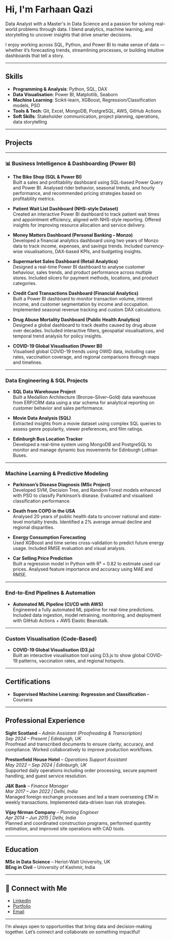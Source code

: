 # Hi, I'm Farhaan Qazi

Data Analyst with a Master's in Data Science and a passion for solving real-world problems through data. I blend analytics, machine learning, and storytelling to uncover insights that drive smarter decisions.

I enjoy working across SQL, Python, and Power BI to make sense of data — whether it’s forecasting trends, streamlining processes, or building intuitive dashboards that tell a story.

---

## Skills

- **Programming & Analysis**: Python, SQL, DAX
- **Data Visualisation**: Power BI, Matplotlib, Seaborn
- **Machine Learning**: Scikit-learn, XGBoost, Regression/Classification models, PSO
- **Tools & Tech**: Git, Excel, MongoDB, PostgreSQL, AWS, GitHub Actions
- **Soft Skills**: Stakeholder communication, project planning, operations, data storytelling

---

## Projects 

---

### 📊 **Business Intelligence & Dashboarding (Power BI)**

- **The Bike Shop (SQL & Power BI)**  
  Built a sales and profitability dashboard using SQL-based Power Query and Power BI. Analysed rider behavior, seasonal trends, and hourly            performance, and recommended pricing strategies based on profitability metrics.

- **Patient Wait List Dashboard (NHS-style Dataset)**  
  Created an interactive Power BI dashboard to track patient wait times and appointment efficiency, aligned with NHS-style reporting. Offered         insights for improving resource allocation and service delivery.

- **Money Matters Dashboard (Personal Banking – Monzo)**  
  Developed a financial analytics dashboard using two years of Monzo data to track income, expenses, and savings trends. Included currency-wise       visualisations, DAX-based KPIs, and budgeting insights.

- **Supermarket Sales Dashboard (Retail Analytics)**  
  Designed a real-time Power BI dashboard to analyse customer behaviour, sales trends, and product performance across multiple stores. Included       slicers for payment methods, locations, and product categories.

- **Credit Card Transactions Dashboard (Financial Analytics)**  
  Built a Power BI dashboard to monitor transaction volume, interest income, and customer segmentation by income and occupation. Implemented          seasonal revenue tracking and custom DAX calculations.

- **Drug Abuse Mortality Dashboard (Public Health Analytics)**  
  Designed a global dashboard to track deaths caused by drug abuse over decades. Included interactive filters, geospatial visualisations, and         temporal trend analysis for policy insights.

- **COVID-19 Global Visualisation (Power BI)**  
  Visualised global COVID-19 trends using OWID data, including case rates, vaccination coverage, and regional comparisons through maps and            timelines.

---

### **Data Engineering & SQL Projects**
- **SQL Data Warehouse Project**  
  Built a Medallion Architecture (Bronze–Silver–Gold) data warehouse from ERP/CRM data using a star schema for analytical reporting on customer       behavior and sales performance.

- **Movie Data Analysis (SQL)**  
  Extracted insights from a movie dataset using complex SQL queries to assess genre popularity, viewer preferences, and film ratings.

- **Edinburgh Bus Location Tracker**  
  Developed a real-time system using MongoDB and PostgreSQL to monitor and manage dynamic bus movements for Edinburgh Lothian Buses.

---

### **Machine Learning & Predictive Modeling**
- **Parkinson’s Disease Diagnosis (MSc Project)**  
  Developed SVM, Decision Tree, and Random Forest models enhanced with PSO to classify Parkinson’s disease. Evaluated and visualised classification   performance.

- **Death from COPD in the USA**  
  Analysed 20 years of public health data to uncover national and state-level mortality trends. Identified a 2% average annual decline and regional   disparities.

- **Energy Consumption Forecasting**  
  Used XGBoost and time series cross-validation to predict future energy usage. Included RMSE evaluation and visual analysis.

- **Car Selling Price Prediction**  
  Built a regression model in Python with R² = 0.82 to estimate used car prices. Analysed feature importance and accuracy using MAE and RMSE.

---

### **End-to-End Pipelines & Automation**
- **Automated ML Pipeline (CI/CD with AWS)**  
  Engineered a fully automated ML pipeline for real-time predictions. Included data ingestion, model retraining, monitoring, and deployment with      GitHub Actions + AWS Elastic Beanstalk.

---

### **Custom Visualisation (Code-Based)**
- **COVID-19 Global Visualisation (D3.js)**  
  Built an interactive visualisation tool using D3.js to show global COVID-19 patterns, vaccination rates, and regional hotspots.

---

## Certifications

- **Supervised Machine Learning: Regression and Classification** – Coursera

---

## Professional Experience

**Sight Scotland** – *Admin Assistant (Proofreading & Transcription)*  
*Sep 2024 – Present | Edinburgh, UK*  
Proofread and transcribed documents to ensure clarity, accuracy, and compliance. Worked collaboratively to improve production workflows.

**Prestonfield House Hotel** – *Operations Support Assistant*  
*May 2022 – Sep 2024 | Edinburgh, UK*  
Supported daily operations including order processing, secure payment handling, and guest service resolution.

**J&K Bank** – *Finance Manager*  
*Mar 2017 – Jan 2022 | Delhi, India*  
Managed foreign exchange processes and led a team overseeing £1M in weekly transactions. Implemented data-driven loan risk strategies.

**Vijay Nirman Company** – *Planning Engineer*  
*Apr 2014 – Jun 2015 | Delhi, India*  
Planned and coordinated construction programs, performed quantity estimation, and improved site operations with CAD tools.

---

## Education

**MSc in Data Science** – Heriot-Watt University, UK  
**BEng in Civil** – University of Kashmir, India

---

## 🔗 Connect with Me

- [LinkedIn](https://www.linkedin.com/in/farhaan-qazi/)  
- [Portfolio](https://www.novypro.com/profile_projects/farhaanqazi)  
- [Email](mailto:qazifarhaan@email.com)

---

I’m always open to opportunities that bring data and decision-making together. Let’s connect and collaborate on something impactful!
